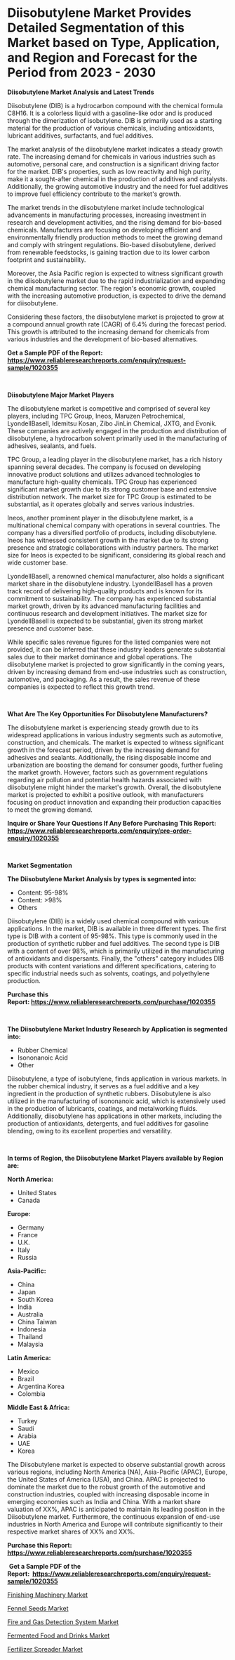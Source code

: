<p><h1>Diisobutylene Market Provides Detailed Segmentation of this Market based on Type, Application, and Region and Forecast for the Period from 2023 - 2030</h1></p><p><strong>Diisobutylene Market Analysis and Latest Trends</strong></p>
<p><p>Diisobutylene (DIB) is a hydrocarbon compound with the chemical formula C8H16. It is a colorless liquid with a gasoline-like odor and is produced through the dimerization of isobutylene. DIB is primarily used as a starting material for the production of various chemicals, including antioxidants, lubricant additives, surfactants, and fuel additives.</p><p>The market analysis of the diisobutylene market indicates a steady growth rate. The increasing demand for chemicals in various industries such as automotive, personal care, and construction is a significant driving factor for the market. DIB's properties, such as low reactivity and high purity, make it a sought-after chemical in the production of additives and catalysts. Additionally, the growing automotive industry and the need for fuel additives to improve fuel efficiency contribute to the market's growth.</p><p>The market trends in the diisobutylene market include technological advancements in manufacturing processes, increasing investment in research and development activities, and the rising demand for bio-based chemicals. Manufacturers are focusing on developing efficient and environmentally friendly production methods to meet the growing demand and comply with stringent regulations. Bio-based diisobutylene, derived from renewable feedstocks, is gaining traction due to its lower carbon footprint and sustainability.</p><p>Moreover, the Asia Pacific region is expected to witness significant growth in the diisobutylene market due to the rapid industrialization and expanding chemical manufacturing sector. The region's economic growth, coupled with the increasing automotive production, is expected to drive the demand for diisobutylene.</p><p>Considering these factors, the diisobutylene market is projected to grow at a compound annual growth rate (CAGR) of 6.4% during the forecast period. This growth is attributed to the increasing demand for chemicals from various industries and the development of bio-based alternatives.</p></p>
<p><strong>Get a Sample PDF of the Report:&nbsp; <a href="https://www.reliableresearchreports.com/enquiry/request-sample/1020355">https://www.reliableresearchreports.com/enquiry/request-sample/1020355</a></strong></p>
<p>&nbsp;</p>
<p><strong>Diisobutylene Major Market Players</strong></p>
<p><p>The diisobutylene market is competitive and comprised of several key players, including TPC Group, Ineos, Maruzen Petrochemical, LyondellBasell, Idemitsu Kosan, Zibo JinLin Chemical, JXTG, and Evonik. These companies are actively engaged in the production and distribution of diisobutylene, a hydrocarbon solvent primarily used in the manufacturing of adhesives, sealants, and fuels.</p><p>TPC Group, a leading player in the diisobutylene market, has a rich history spanning several decades. The company is focused on developing innovative product solutions and utilizes advanced technologies to manufacture high-quality chemicals. TPC Group has experienced significant market growth due to its strong customer base and extensive distribution network. The market size for TPC Group is estimated to be substantial, as it operates globally and serves various industries.</p><p>Ineos, another prominent player in the diisobutylene market, is a multinational chemical company with operations in several countries. The company has a diversified portfolio of products, including diisobutylene. Ineos has witnessed consistent growth in the market due to its strong presence and strategic collaborations with industry partners. The market size for Ineos is expected to be significant, considering its global reach and wide customer base.</p><p>LyondellBasell, a renowned chemical manufacturer, also holds a significant market share in the diisobutylene industry. LyondellBasell has a proven track record of delivering high-quality products and is known for its commitment to sustainability. The company has experienced substantial market growth, driven by its advanced manufacturing facilities and continuous research and development initiatives. The market size for LyondellBasell is expected to be substantial, given its strong market presence and customer base.</p><p>While specific sales revenue figures for the listed companies were not provided, it can be inferred that these industry leaders generate substantial sales due to their market dominance and global operations. The diisobutylene market is projected to grow significantly in the coming years, driven by increasing demand from end-use industries such as construction, automotive, and packaging. As a result, the sales revenue of these companies is expected to reflect this growth trend.</p></p>
<p>&nbsp;</p>
<p><strong>What Are The Key Opportunities For Diisobutylene Manufacturers?</strong></p>
<p><p>The diisobutylene market is experiencing steady growth due to its widespread applications in various industry segments such as automotive, construction, and chemicals. The market is expected to witness significant growth in the forecast period, driven by the increasing demand for adhesives and sealants. Additionally, the rising disposable income and urbanization are boosting the demand for consumer goods, further fueling the market growth. However, factors such as government regulations regarding air pollution and potential health hazards associated with diisobutylene might hinder the market's growth. Overall, the diisobutylene market is projected to exhibit a positive outlook, with manufacturers focusing on product innovation and expanding their production capacities to meet the growing demand.</p></p>
<p><strong>Inquire or Share Your Questions If Any Before Purchasing This Report: <a href="https://www.reliableresearchreports.com/enquiry/pre-order-enquiry/1020355">https://www.reliableresearchreports.com/enquiry/pre-order-enquiry/1020355</a></strong></p>
<p>&nbsp;</p>
<p><strong>Market Segmentation</strong></p>
<p><strong>The Diisobutylene Market Analysis by types is segmented into:</strong></p>
<p><ul><li>Content: 95-98%</li><li>Content: >98%</li><li>Others</li></ul></p>
<p><p>Diisobutylene (DIB) is a widely used chemical compound with various applications. In the market, DIB is available in three different types. The first type is DIB with a content of 95-98%. This type is commonly used in the production of synthetic rubber and fuel additives. The second type is DIB with a content of over 98%, which is primarily utilized in the manufacturing of antioxidants and dispersants. Finally, the "others" category includes DIB products with content variations and different specifications, catering to specific industrial needs such as solvents, coatings, and polyethylene production.</p></p>
<p><strong>Purchase this Report:&nbsp;<a href="https://www.reliableresearchreports.com/purchase/1020355">https://www.reliableresearchreports.com/purchase/1020355</a></strong></p>
<p>&nbsp;</p>
<p><strong>The Diisobutylene Market Industry Research by Application is segmented into:</strong></p>
<p><ul><li>Rubber Chemical</li><li>Isononanoic Acid</li><li>Other</li></ul></p>
<p><p>Diisobutylene, a type of isobutylene, finds application in various markets. In the rubber chemical industry, it serves as a fuel additive and a key ingredient in the production of synthetic rubbers. Diisobutylene is also utilized in the manufacturing of isononanoic acid, which is extensively used in the production of lubricants, coatings, and metalworking fluids. Additionally, diisobutylene has applications in other markets, including the production of antioxidants, detergents, and fuel additives for gasoline blending, owing to its excellent properties and versatility.</p></p>
<p>&nbsp;</p>
<p><strong>In terms of Region, the Diisobutylene Market Players available by Region are:</strong></p>
<p>
    <p> <strong> North America: </strong>
        <ul>
            <li>United States</li>
            <li>Canada</li>
        </ul>
        </p> 
    <p> <strong> Europe: </strong>
        <ul>
            <li>Germany</li>
            <li>France</li>
            <li>U.K.</li>
            <li>Italy</li>
            <li>Russia</li>
        </ul>
        </p> 
    <p> <strong> Asia-Pacific: </strong>
        <ul>
            <li>China</li>
            <li>Japan</li>
            <li>South Korea</li>
            <li>India</li>
            <li>Australia</li>
            <li>China Taiwan</li>
            <li>Indonesia</li>
            <li>Thailand</li>
            <li>Malaysia</li>
        </ul>
        </p> 
    <p> <strong> Latin America: </strong>
        <ul>
            <li>Mexico</li>
            <li>Brazil</li>
            <li>Argentina Korea</li>
            <li>Colombia</li>
        </ul>
        </p> 
    <p> <strong> Middle East & Africa: </strong>
        <ul>
            <li>Turkey</li>
            <li>Saudi</li>
            <li>Arabia</li>
            <li>UAE</li>
            <li>Korea</li>
        </ul>
    </p>
    </p>
<p><p>The Diisobutylene market is expected to observe substantial growth across various regions, including North America (NA), Asia-Pacific (APAC), Europe, the United States of America (USA), and China. APAC is projected to dominate the market due to the robust growth of the automotive and construction industries, coupled with increasing disposable income in emerging economies such as India and China. With a market share valuation of XX%, APAC is anticipated to maintain its leading position in the Diisobutylene market. Furthermore, the continuous expansion of end-use industries in North America and Europe will contribute significantly to their respective market shares of XX% and XX%.</p></p>
<p><strong>Purchase this Report: <a href="https://www.reliableresearchreports.com/purchase/1020355">https://www.reliableresearchreports.com/purchase/1020355</a></strong></p>
<p>&nbsp;<strong>Get a Sample PDF of the Report:&nbsp;&nbsp;<a href="https://www.reliableresearchreports.com/enquiry/request-sample/1020355">https://www.reliableresearchreports.com/enquiry/request-sample/1020355</a></strong></p>
<p><strong></strong></p>
<p><p><a href="https://medium.com/@jensenklein/finishing-machinery-market-trends-and-market-analysis-forecasted-for-period-2023-2030-bcbae077bae1">Finishing Machinery Market</a></p><p><a href="https://medium.com/@audieyost1952/analyzing-fennel-seeds-market-global-industry-perspective-and-forecast-2023-to-2030-8414699d6b25">Fennel Seeds Market</a></p><p><a href="https://medium.com/@edenkrajcik/fire-and-gas-detection-system-market-the-key-to-successful-business-strategy-forecast-till-2030-ade85a19ec6a">Fire and Gas Detection System Market</a></p><p><a href="https://medium.com/@tonikuhic/fermented-food-and-drinks-market-competitive-analysis-market-trends-and-forecast-to-2030-4e5e3f6ce043">Fermented Food and Drinks Market</a></p><p><a href="https://medium.com/@vivianejast/fertilizer-spreader-market-size-and-market-trends-complete-industry-overview-2023-to-2030-a35a98eb3d86">Fertilizer Spreader Market</a></p></p>